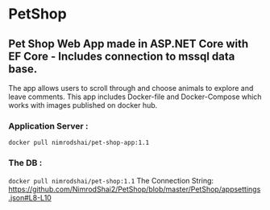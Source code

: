 # PetShop
## Pet Shop Web App made in ASP.NET Core with EF Core - Includes connection to mssql data base. 
The app allows users to scroll through and choose animals to explore and leave comments.
This app includes Docker-file and Docker-Compose which works with images published on docker hub.  


### Application Server :
`
docker pull nimrodshai/pet-shop-app:1.1
`
### The DB :
`
docker pull nimrodshai/pet-shop:1.1
`
The Connection String:
https://github.com/NimrodShai2/PetShop/blob/master/PetShop/appsettings.json#L8-L10

